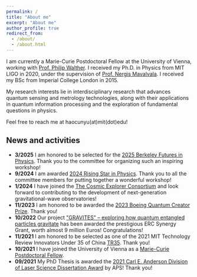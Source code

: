 ```yaml
---
permalink: /
title: "About me"
excerpt: "About me"
author_profile: true
redirect_from: 
  - /about/
  - /about.html
---
```

I am currently a Marie-Curie Postdoctoral Fellow at the University of Vienna, working with [Prof. Philip Walther](https://walther.univie.ac.at/). 
I received my Ph.D. in Physics from MIT LIGO in 2020, under the supervision of [Prof. Nergis Mavalvala](https://physics.mit.edu/faculty/nergis-mavalvala/). I received my BSc from Imperial College London in 2015. 

My research interests lie in interdisciplinary research that advances quantum sensing and metrology technologies, along with their applications in quantum information processing and the exploration of fundamental questions in physics.

Feel free to reach me at haocunyu(at)mit(dot)edu!


## News and activities
* **3/2025** I am honored to be selected for the [2025 Berkeley Futures in Physics](https://physics.berkeley.edu/2025-berkeley-futures-in-physics-workshop). Thank you to the committee for organizing such an inspiring workshop!
* **9/2024** I am awarded [2024 Rising Star in Physics](https://www.physics.columbia.edu/content/2024-rising-stars-physics-workshop). Thank you to all the committee members for putting together a wonderful workshop!
* **1/2024** I have joined the [The Cosmic Explorer Consortium](https://cosmicexplorer.org/consortium.html) and look forward to contributing to the development of next-generation gravitational-wave observatories!
* **11/2023** I am honored to be awarded the [2023 Boeing Quantum Creator Prize](https://chicagoquantum.org/education-and-training/2023-boeing-quantum-creators-prize-winners). Thank you!
* **10/2022** Our project ["GRAVITES" – exploring how quantum entangled particles gravitate](https://medienportal.univie.ac.at/en/media/recent-press-releases/detailansicht-en/artikel/erc-synergy-grant-for-shining-light-on-the-interplay-between-gravity-and-the-quantum-world/) has been awarded the prestigious ERC Synergy Grant, worth almost 9 million Euros! Congratulations!
* **11/2021** I am honored to be selected as one of the 2021 MIT Technology Review Innovators Under 35 of China [TR35](https://www.innovatorsunder35.com/the-list/haocun-yu/). Thank you!
* **10/2021** I have joined the University of Vienna as a [Marie-Curie Postdoctoral Fellow](https://marie-sklodowska-curie-actions.ec.europa.eu/actions/postdoctoral-fellowships).
* **09/2021** My PhD Thesis is awarded the [2021 Carl E. Anderson Division of Laser Science Dissertation Award](https://www.aps.org/funding-recognition/award/anderson-dissertation) by APS! Thank you!


  
<!---

I will be in Chicago for the [2023 Chicago Quantum Summit](https://chicagoquantum.org/events/2023-chicago-quantum-summit) and the Quantum Creator Symposium. 

-->
